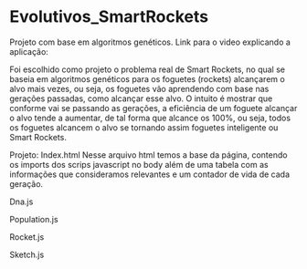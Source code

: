 # Evolutivos_SmartRockets
Projeto com base em algoritmos genéticos.
Link para o video explicando a aplicação:

Foi escolhido como projeto o problema real de Smart Rockets, no qual se baseia em algoritmos genéticos para os foguetes (rockets) alcançarem o alvo mais vezes, ou seja, os foguetes vão aprendendo com base nas gerações passadas, como alcançar esse alvo. O intuito é mostrar que conforme vai se passando as gerações, a eficiência de um foguete alcançar o alvo tende a aumentar, de tal forma que alcance os 100%, ou seja, todos os foguetes alcancem o alvo se tornando assim foguetes inteligente ou Smart Rockets.

Projeto:
Index.html
  Nesse arquivo html temos a base da página, contendo os imports dos scrips javascript no body além de uma tabela com as informações que consideramos relevantes e um contador de vida de cada geração.
  
Dna.js
  

Population.js


Rocket.js


Sketch.js


